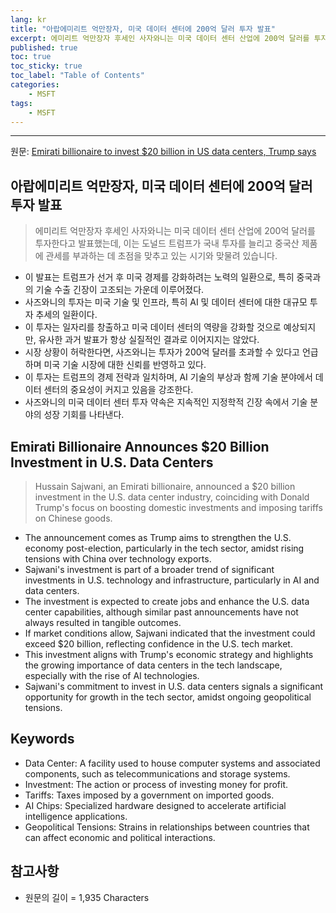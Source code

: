 ```yaml
---
lang: kr
title: "아랍에미리트 억만장자, 미국 데이터 센터에 200억 달러 투자 발표"
excerpt: 에미리트 억만장자 후세인 사자와니는 미국 데이터 센터 산업에 200억 달러를 투자한다고 발표했는데, 이는 도널드 트럼프가 국내 투자를 늘리고 중국산 제품에 관세를 부과하는 데 초점을 맞추고 있는 시기와 맞물려 있습니다.
published: true
toc: true
toc_sticky: true
toc_label: "Table of Contents"
categories:
    - MSFT
tags:
    - MSFT
---
```


---

  원문: [Emirati billionaire to invest $20 billion in US data centers, Trump says](https://www.investing.com/news/stock-market-news/trump-announces-20-billion-investment-in-us-data-centers-3800984)

## 아랍에미리트 억만장자, 미국 데이터 센터에 200억 달러 투자 발표

> 에미리트 억만장자 후세인 사자와니는 미국 데이터 센터 산업에 200억 달러를 투자한다고 발표했는데, 이는 도널드 트럼프가 국내 투자를 늘리고 중국산 제품에 관세를 부과하는 데 초점을 맞추고 있는 시기와 맞물려 있습니다.


- 이 발표는 트럼프가 선거 후 미국 경제를 강화하려는 노력의 일환으로, 특히 중국과의 기술 수출 긴장이 고조되는 가운데 이루어졌다.
- 사즈와니의 투자는 미국 기술 및 인프라, 특히 AI 및 데이터 센터에 대한 대규모 투자 추세의 일환이다.
- 이 투자는 일자리를 창출하고 미국 데이터 센터의 역량을 강화할 것으로 예상되지만, 유사한 과거 발표가 항상 실질적인 결과로 이어지지는 않았다.
- 시장 상황이 허락한다면, 사즈와니는 투자가 200억 달러를 초과할 수 있다고 언급하며 미국 기술 시장에 대한 신뢰를 반영하고 있다.
- 이 투자는 트럼프의 경제 전략과 일치하며, AI 기술의 부상과 함께 기술 분야에서 데이터 센터의 중요성이 커지고 있음을 강조한다.
- 사즈와니의 미국 데이터 센터 투자 약속은 지속적인 지정학적 긴장 속에서 기술 분야의 성장 기회를 나타낸다.

## Emirati Billionaire Announces $20 Billion Investment in U.S. Data Centers

> Hussain Sajwani, an Emirati billionaire, announced a $20 billion investment in the U.S. data center industry, coinciding with Donald Trump's focus on boosting domestic investments and imposing tariffs on Chinese goods.


- The announcement comes as Trump aims to strengthen the U.S. economy post-election, particularly in the tech sector, amidst rising tensions with China over technology exports.
- Sajwani's investment is part of a broader trend of significant investments in U.S. technology and infrastructure, particularly in AI and data centers.
- The investment is expected to create jobs and enhance the U.S. data center capabilities, although similar past announcements have not always resulted in tangible outcomes.
- If market conditions allow, Sajwani indicated that the investment could exceed $20 billion, reflecting confidence in the U.S. tech market.
- This investment aligns with Trump's economic strategy and highlights the growing importance of data centers in the tech landscape, especially with the rise of AI technologies.
- Sajwani's commitment to invest in U.S. data centers signals a significant opportunity for growth in the tech sector, amidst ongoing geopolitical tensions.

## Keywords

- Data Center: A facility used to house computer systems and associated components, such as telecommunications and storage systems.
- Investment: The action or process of investing money for profit.
- Tariffs: Taxes imposed by a government on imported goods.
- AI Chips: Specialized hardware designed to accelerate artificial intelligence applications.
- Geopolitical Tensions: Strains in relationships between countries that can affect economic and political interactions.

## 참고사항

- 원문의 길이 = 1,935 Characters

